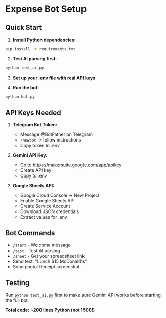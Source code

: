 # Expense Bot Setup

## Quick Start

1. **Install Python dependencies:**
```bash
pip install -r requirements.txt
```

2. **Test AI parsing first:**
```bash
python test_ai.py
```

3. **Set up your .env file with real API keys**

4. **Run the bot:**
```bash
python bot.py
```

## API Keys Needed

1. **Telegram Bot Token:**
   - Message @BotFather on Telegram
   - `/newbot` → follow instructions
   - Copy token to .env

2. **Gemini API Key:**
   - Go to https://makersuite.google.com/app/apikey
   - Create API key
   - Copy to .env

3. **Google Sheets API:**
   - Google Cloud Console → New Project
   - Enable Google Sheets API
   - Create Service Account
   - Download JSON credentials
   - Extract values for .env

## Bot Commands

- `/start` - Welcome message
- `/test` - Test AI parsing
- `/sheet` - Get your spreadsheet link
- Send text: "Lunch $15 McDonald's"
- Send photo: Receipt screenshot

## Testing

Run `python test_ai.py` first to make sure Gemini API works before starting the full bot.

**Total code: ~200 lines Python (not 1500!)**

